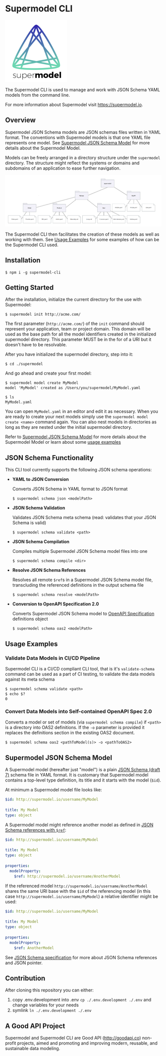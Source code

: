 # Supermodel CLI

[<img src="supermodel.svg" width="200">](http://supermodel.io)

The Supermodel CLI is used to manage and work with JSON Schema YAML models from the command line.

For more information about Supermodel visit <https://supermodel.io>.

## Overview
Supermodel JSON Schema models are JSON schemas files written in YAML format. The conventions with Supermodel models is that one YAML file represents one model. See [Supermodel JSON Schema Model](#supermodel-json-schema-model) for more details about the Supermodel Model.

Models can be freely arranged in a directory structure under the `supermodel` directory. The structure might reflect the systems or domains and subdomains of an application to ease further navigation.

<img src="exampleDiagram.png">

The Supermodel CLI then facilitates the creation of these models as well as working with them. See [Usage Examples](#usage-examples) for some examples of how can be the Supermodel CLI used.

## Installation

```
$ npm i -g supermodel-cli
```

## Getting Started
After the installation, initialize the current directory for the use with Supermodel:

```
$ supermodel init http://acme.com/
```

The first parameter (`http://acme.com/`) of the `init` command should represent your application, team or project domain. This domain will be used as the base path for all the model identifiers created in the initialized supermodel directory. This parameter MUST be in the for of a URI but it doesn't have to be resolvable.

After you have initialized the supermodel directory, step into it:

```
$ cd ./supermodel
```

And go ahead and create your first model:

```
$ supermodel model create MyModel
model 'MyModel' created as /Users/you/supermodel/MyModel.yaml
```

```
$ ls
MyModel.yaml
```

You can open `MyModel.yaml` in an editor and edit it as necessary. When you are ready to create your next models simply use the `supermodel model create <name>` command again. You can also nest models in directories as long as they are nested under the initial supermodel directory.

Refer to [Supermodel JSON Schema Model](#supermodel-json-schema-model) for more details about the Supermodel Model or learn about some [usage examples](#usage-examples)

## JSON Schema Functionality
This CLI tool currently supports the following JSON schema operations:

- **YAML to JSON Conversion**

    Converts JSON Schema in YAML format to JSON format

    ```
    $ supermodel schema json <modelPath>
    ```

- **JSON Schema Validation**

    Validates JSON Schema meta schema (read: validates that your JSON Schema is valid)

    ```
    $ supermodel schema validate <path>
    ```

- **JSON Schema Compilation**

    Compiles multiple Supermodel JSON Schema model files into one

    ```
    $ supermodel schema compile <dir>
    ```

- **Resolve JSON Schema References**

    Resolves all remote `$ref`s in a Supermodel JSON Schema model file, transcluding the referenced definitions in the output schema file

    ```
    $ supermodel schema resolve <modelPath>
    ```

- **Conversion to OpenAPI Specification 2.0**

    Converts Supermodel JSON Schema model to [OpenAPI Specification](https://github.com/OAI/OpenAPI-Specification/blob/master/versions/2.0.md) definitions object

    ```
    $ supermodel schema oas2 <modelPath>
    ```

## Usage Examples

### Validate Data Models in CI/CD Pipeline

Supermodel CLI is a CI/CD compliant CLI tool, that is it's `validate-schema` command can be used as a part of CI testing, to validate the data models against its meta schema

```
$ supermodel schema validate <path>
$ echo $?
0
```

### Convert Data Models into Self-contained OpenAPI Spec 2.0

Converts a model or set of models (via `supermodel schema compile`) if `<path>` is a directory into OAS2 definitions. If the `-o` parameter is provided it replaces the definitions section in the existing OAS2 document.

```
$ supermodel schema oas2 <pathToModel(s)> -o <pathToOAS2>
```

## Supermodel JSON Schema Model

A Supermodel model (hereafter just "model") is a plain [JSON Schema (draft 7)](http://json-schema.org/specification.html) schema file in YAML format. It is customary that Supermodel model contains a top-level type definition, its title and it starts with the model (`$id`).

At minimum a Supermodel model file looks like:

```yaml
$id: http://supermodel.io/username/MyModel

title: My Model
type: object
```

A Supermodel model might reference another model as defined in [JSON Schema references with `$ref`](http://json-schema.org/latest/json-schema-core.html#rfc.section.8):


```yaml
$id: http://supermodel.io/username/MyModel

title: My Model
type: object

properties:
  modelProperty:
    $ref: http://supermodel.io/username/AnotherModel
```

If the referenced model `http://supermodel.io/username/AnotherModel` shares the same URI base with the `$id` of the referencing model (in this case `http://supermodel.io/username/MyModel`) a relative identifier might be used:

```yaml
$id: http://supermodel.io/username/MyModel

title: My Model
type: object

properties:
  modelProperty:
    $ref: AnotherModel
```

See [JSON Schema specification](http://json-schema.org/specification.html) for more about JSON Schema references and JSON pointer.

## Contribution

After cloning this repository you can either:

1. copy .env.development into .env `cp ./.env.development ./.env` and change variables for your needs
2. symlink `ln ./.env.development ./.env`

## A Good API Project

Supermodel and Supermodel CLI are Good API (<http://goodapi.co>) non-profit projects, aimed and promoting and improving modern, reusable, and sustainable data modeling.

